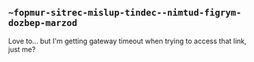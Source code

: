 ## `~fopmur-sitrec-mislup-tindec--nimtud-figrym-dozbep-marzod`
Love to... but I'm getting gateway timeout when trying to access that link, just me?